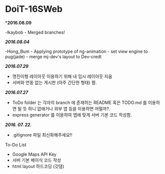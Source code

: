 # DoiT-16SWeb

***2016.08.09**

-lkaybob
    - Merged branches!


***2016.08.04***

-Hong_Bum
    - Applying prototype of ng-animation
    - set view engine to pug(jade)
    - merge mj-dev's layout to Dev-credt

***2016.07.29***

- 명진이형 레이아웃 이용하기 위해 내 임시 레이아웃 지움
- 서버와 연동 없는 게시판 (아주 간단한 형태) 짬.

***2016.07.27***

- ToDo folder 는 각자의 branch 에 존재하는  README 혹은 TODO.md 를 이용하면 될 듯 하니 없애거나 외부 앱 등을 이용하면 어떨까?.
- express generator 를 이용하여 앱에 맞게 서버 기본 코드 작성함.

***2016. 07. 22.***
- .gitignore 파일 최신화해주세요!!

To-Do List
- Google Maps API Key
- 서버 기본 베이식 코드 작성
- html layout 하드코딩 (갓댐)

